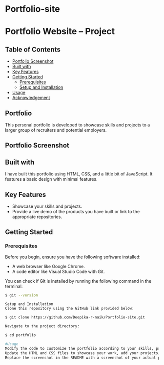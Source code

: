 # Portfolio-site
# Portfolio Website – Project

## Table of Contents
- [Portfolio Screenshot](#portfolio-screenshot)
- [Built with](#built-with)
- [Key Features](#key-features)
- [Getting Started](#getting-started)
  - [Prerequisites](#prerequisites)
  - [Setup and Installation](#setup-and-installation)
- [Usage](#usage)
- [Acknowledgement](#acknowledgement)

## Portfolio

This personal portfolio is developed to showcase skills and projects to a larger group of recruiters and potential employers.

## Portfolio Screenshot



## Built with

I have built this portfolio using HTML, CSS, and a little bit of JavaScript. It features a basic design with minimal features.

## Key Features

- Showcase your skills and projects.
- Provide a live demo of the products you have built or link to the appropriate repositories.

## Getting Started

### Prerequisites

Before you begin, ensure you have the following software installed:

- A web browser like Google Chrome.
- A code editor like Visual Studio Code with Git.

You can check if Git is installed by running the following command in the terminal:

```bash
$ git --version

Setup and Installation
Clone this repository using the GitHub link provided below:

$ git clone https://github.com/Deepika-r-naik/Portfolio-site.git

Navigate to the project directory:

$ cd portfolio

#Usage
Modify the code to customize the portfolio according to your skills, projects, and preferences.
Update the HTML and CSS files to showcase your work, add your projects, and provide relevant links.
Replace the screenshot in the README with a screenshot of your actual portfolio.

